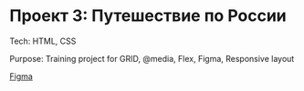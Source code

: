 # Проект 3: Путешествие по России


Tech: HTML, CSS

Purpose: Training project for GRID, @media, Flex, Figma, Responsive layout

[Figma](https://www.figma.com/file/5S2WSbEFL6awjVWJ0NWL8Q/Sprint-3_-Russia-_-desktop-mobile?node-id=28503%3A0)


